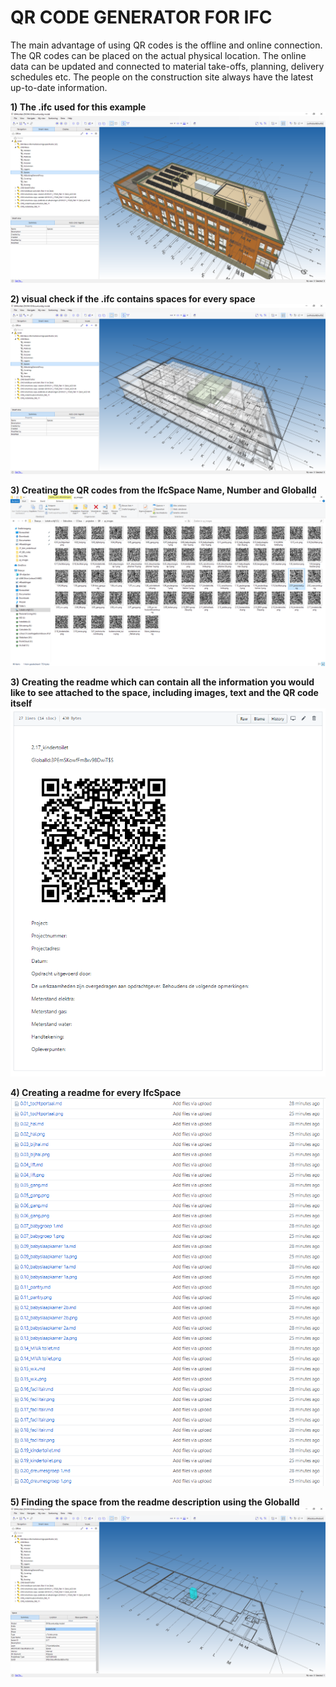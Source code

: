 # QR CODE GENERATOR FOR IFC

The main advantage of using QR codes is the offline and online connection. The QR codes can be placed on the actual physical location. The online data can be updated and connected to material take-offs, planning, delivery schedules etc. The people on the construction site always have the latest up-to-date information.


**1) The .ifc used for this example**
![picture](https://github.com/C-Claus/Data-Files/blob/master/QR_codes/00_ifc_model.png)

**2) visual check if the .ifc contains spaces for every space**
![picture](https://github.com/C-Claus/Data-Files/blob/master/QR_codes/00_ifc_model_spaces.png)

**3) Creating the QR codes from the IfcSpace Name, Number and GlobalId**
![picture](https://github.com/C-Claus/Data-Files/blob/master/QR_codes/01_qr_codes.png)

**3) Creating the readme which can contain all the information you would like to see attached to the space, including images, text and the QR code itself**
![picture](https://github.com/C-Claus/Data-Files/blob/master/QR_codes/02_readme.PNG)

**4) Creating a readme for every IfcSpace**
![picture](https://github.com/C-Claus/Data-Files/blob/master/QR_codes/03_readme_list.PNG)

**5) Finding the space from the readme description using the GlobalId**
![picture](https://github.com/C-Claus/Data-Files/blob/master/QR_codes/04_finding_the_space_from_guid.png)



